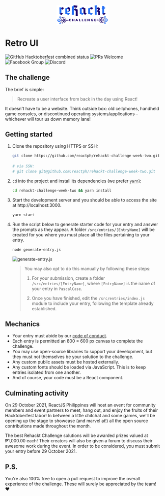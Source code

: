 <p align="center">
  <img src="./public/header-logo.png" width="33.33%" />
</p>

# Retro UI

![GitHub Hacktoberfest combined status](https://img.shields.io/badge/hacktoberfest-2021-red)
![PRs Welcome](https://img.shields.io/badge/PRs-welcome-brightgreen.svg)
![Facebook Group](https://img.shields.io/badge/join_the_community-on_facebook-1877F2?logo=facebook)
![Discord](https://img.shields.io/badge/join_the_community-on_discord-7289DA?logo=discord)

## The challenge

The brief is simple:

> Recreate a user interface from back in the day using React!

It doesn't have to be a website. Think outside box: old cellphones, handheld game consoles, or discontinued operating systems/applications – whichever will tour us down memory lane!

## Getting started

1. Clone the repository using HTTPS or SSH:

    ```sh
    git clone https://github.com/reactph/rehackt-challenge-week-two.git

    # via SSH:
    # git clone git@github.com:reactph/rehackt-challenge-week-two.git
    ```

1. `cd` into the project and install its dependencies (we prefer [`yarn`](https://yarnpkg.com/)):

    ```sh
    cd rehackt-challenge-week-two && yarn install
    ```

1. Start the development server and you should be able to access the site at http://localhost:3000.

    ```sh
    yarn start
    ```

1. Run the script below to generate starter code for your entry and answer the prompts as they appear. A folder `/src/entries/[EntryName]` will be created for you where you must place all the files pertaining to your entry.

    ```sh
    node generate-entry.js
    ```

    ![generate-entry.js](https://i.imgur.com/1aONFZx.jpg)

    > You may also opt to do this manually by following these steps:
    >
    > 1. For your submission, create a folder `/src/entries/[EntryName]`, where `[EntryName]` is the name of your entry in `PascalCase`.
    >
    > 1. Once you have finished, edit the `/src/entries/index.js` module to include your entry, following the template already established.

## Mechanics

- Your entry must abide by our [code of conduct](https://www.facebook.com/notes/3697181806958522/).
- Each entry is permitted an 800 × 600 px canvas to complete the challenge.
- You may use open-source libraries to support your development, but they must not themselves be your solution to the challenge.
- Any custom public assets must be hosted externally.
- Any custom fonts should be loaded via JavaScript. This is to keep entries isolated from one another.
- And of course, your code must be a React component.

## Culminating activity

On 29 October 2021, ReactJS Philippines will host an event for community members and event partners to meet, hang out, and enjoy the fruits of their Hacktoberfest labor! In between a little chitchat and some games, we'll be opening up the stage to showcase (and marvel at!) all the open source contributions made throughout the month.

The best Rehackt Challenge solutions will be awarded prizes valued at ₱1,000.00 each! Their creators will also be given a forum to discuss their awesome work during the event. In order to be considered, you must submit your entry before 29 October 2021.

## P.S.

You're also 100% free to open a pull request to improve the overall experience of the challenge. These will surely be appreciated by the team! ♥
